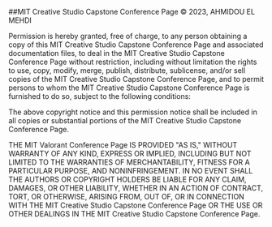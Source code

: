 
##MIT Creative Studio Capstone Conference Page
© 2023, AHMIDOU EL MEHDI

Permission is hereby granted, free of charge, to any person obtaining a copy of this MIT Creative Studio Capstone Conference Page and associated documentation files, to deal in the MIT Creative Studio Capstone Conference Page without restriction, including without limitation the rights to use, copy, modify, merge, publish, distribute, sublicense, and/or sell copies of the MIT Creative Studio Capstone Conference Page, and to permit persons to whom the MIT Creative Studio Capstone Conference Page is furnished to do so, subject to the following conditions:

The above copyright notice and this permission notice shall be included in all copies or substantial portions of the MIT Creative Studio Capstone Conference Page.

THE MIT Valorant Conference Page IS PROVIDED "AS IS," WITHOUT WARRANTY OF ANY KIND, EXPRESS OR IMPLIED, INCLUDING BUT NOT LIMITED TO THE WARRANTIES OF MERCHANTABILITY, FITNESS FOR A PARTICULAR PURPOSE, AND NONINFRINGEMENT. IN NO EVENT SHALL THE AUTHORS OR COPYRIGHT HOLDERS BE LIABLE FOR ANY CLAIM, DAMAGES, OR OTHER LIABILITY, WHETHER IN AN ACTION OF CONTRACT, TORT, OR OTHERWISE, ARISING FROM, OUT OF, OR IN CONNECTION WITH THE MIT Creative Studio Capstone Conference Page OR THE USE OR OTHER DEALINGS IN THE MIT Creative Studio Capstone Conference Page.
